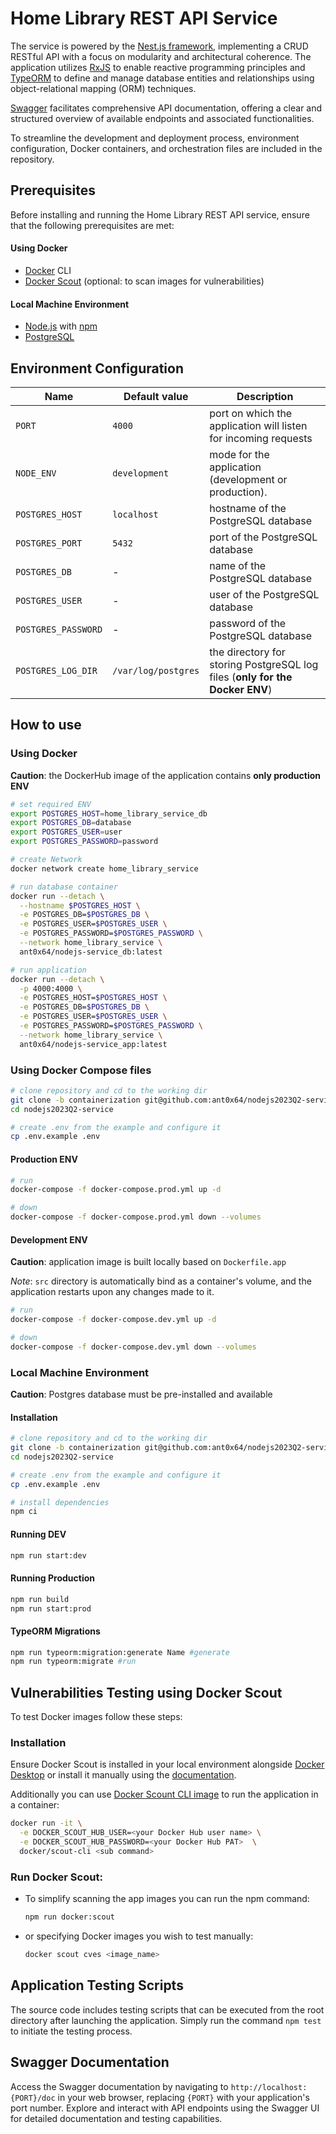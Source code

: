 # Home Library REST API Service

The service is powered by the [Nest.js framework](https://github.com/nestjs/nest), implementing a CRUD RESTful API with a focus on modularity and architectural coherence. The application utilizes [RxJS](https://github.com/ReactiveX/rxjs) to enable reactive programming principles and [TypeORM](https://github.com/typeorm/typeorm) to define and manage database entities and relationships using object-relational mapping (ORM) techniques.

[Swagger](https://github.com/swagger-api/swagger-ui) facilitates comprehensive API documentation, offering a clear and structured overview of available endpoints and associated functionalities.

To streamline the development and deployment process, environment configuration, Docker containers, and orchestration files are included in the repository.

## Prerequisites

Before installing and running the Home Library REST API service, ensure that the following prerequisites are met:

#### Using Docker
- [Docker](https://www.docker.com/) CLI
- [Docker Scout](https://docs.docker.com/scout/install/) (optional: to scan images for vulnerabilities)

#### Local Machine Environment
- [Node.js](https://nodejs.org/en/download/) with [npm](https://www.npmjs.com/)
- [PostgreSQL](https://www.postgresql.org/download/)


## Environment Configuration

|  Name    |  Default value  |   Description   |
| ---- | ---- | ---- |
| `PORT`    |  `4000`   |   port on which the application will listen for incoming requests   |
| `NODE_ENV`    |   `development`   |   mode for the application (development or production).   |
| `POSTGRES_HOST`    |   `localhost`   |  hostname of the PostgreSQL database   |
| `POSTGRES_PORT`    |   `5432`   |   port of the PostgreSQL database   |
| `POSTGRES_DB`    |  -  |   name of the PostgreSQL database   |
| `POSTGRES_USER`    |   -   |   user of the PostgreSQL database   |
| `POSTGRES_PASSWORD`    |  -  |   password of the PostgreSQL database   |
| `POSTGRES_LOG_DIR`    |   `/var/log/postgres`   |   the directory for storing PostgreSQL log files (**only for the Docker ENV**)   |


## How to use

### Using Docker

**Caution**: the DockerHub image of the application contains **only production ENV**

```bash
# set required ENV
export POSTGRES_HOST=home_library_service_db
export POSTGRES_DB=database
export POSTGRES_USER=user
export POSTGRES_PASSWORD=password

# create Network
docker network create home_library_service

# run database container
docker run --detach \
  --hostname $POSTGRES_HOST \
  -e POSTGRES_DB=$POSTGRES_DB \
  -e POSTGRES_USER=$POSTGRES_USER \
  -e POSTGRES_PASSWORD=$POSTGRES_PASSWORD \
  --network home_library_service \
  ant0x64/nodejs-service_db:latest

# run application
docker run --detach \
  -p 4000:4000 \
  -e POSTGRES_HOST=$POSTGRES_HOST \
  -e POSTGRES_DB=$POSTGRES_DB \
  -e POSTGRES_USER=$POSTGRES_USER \
  -e POSTGRES_PASSWORD=$POSTGRES_PASSWORD \
  --network home_library_service \
  ant0x64/nodejs-service_app:latest
```

### Using Docker Compose files

```bash
# clone repository and cd to the working dir
git clone -b containerization git@github.com:ant0x64/nodejs2023Q2-service.git
cd nodejs2023Q2-service

# create .env from the example and configure it
cp .env.example .env
```

#### Production ENV
```bash
# run
docker-compose -f docker-compose.prod.yml up -d

# down
docker-compose -f docker-compose.prod.yml down --volumes
```

#### Development ENV
**Caution**: application image is built locally based on `Dockerfile.app`

*Note*: `src` directory is automatically bind as a container's volume, and the application restarts upon any changes made to it.

```bash
# run
docker-compose -f docker-compose.dev.yml up -d

# down
docker-compose -f docker-compose.dev.yml down --volumes
```

### Local Machine Environment

**Caution**: Postgres database must be pre-installed and available

#### Installation
```bash
# clone repository and cd to the working dir
git clone -b containerization git@github.com:ant0x64/nodejs2023Q2-service.git
cd nodejs2023Q2-service

# create .env from the example and configure it
cp .env.example .env

# install dependencies
npm ci
```

#### Running DEV
```bash
npm run start:dev
```

#### Running Production
```bash
npm run build
npm run start:prod
```

#### TypeORM Migrations

```bash
npm run typeorm:migration:generate Name #generate
npm run typeorm:migrate #run
```


## Vulnerabilities Testing using Docker Scout

To test Docker images follow these steps:

### Installation 

Ensure Docker Scout is installed in your local environment alongside [Docker Desktop](https://www.docker.com/products/docker-desktop/) or install it manually using the [documentation](https://docs.docker.com/scout/install/).

Additionally you can use [Docker Scount CLI image](https://hub.docker.com/r/docker/scout-cli) to run the application in a container:
```bash
docker run -it \
  -e DOCKER_SCOUT_HUB_USER=<your Docker Hub user name> \
  -e DOCKER_SCOUT_HUB_PASSWORD=<your Docker Hub PAT>  \
  docker/scout-cli <sub command>
```


### Run Docker Scout: 
- To simplify scanning the app images you can run the npm command:
     ```bash
     npm run docker:scout
     ```
- or specifying Docker images you wish to test manually:  
     ```bash
     docker scout cves <image_name>
     ```


## Application Testing Scripts

The source code includes testing scripts that can be executed from the root directory after launching the application. Simply run the command `npm test` to initiate the testing process.

## Swagger Documentation

Access the Swagger documentation by navigating to `http://localhost:{PORT}/doc` in your web browser, replacing `{PORT}` with your application's port number. Explore and interact with API endpoints using the Swagger UI for detailed documentation and testing capabilities.





